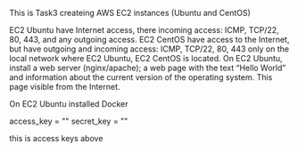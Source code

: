
This is Task3 createing AWS EC2 instances (Ubuntu and CentOS)

EC2 Ubuntu have Internet access, there incoming access: ICMP, TCP/22, 80, 443, and any outgoing access.
EC2 CentOS have access to the Internet, but have outgoing and incoming access: ICMP, TCP/22, 80, 443 only on the local network where EC2 Ubuntu, EC2 CentOS is located.
On EC2 Ubuntu, install a web server (nginx/apache);
a web page with the text “Hello World” and information about the current version of the operating system. This page visible from the Internet.

On EC2 Ubuntu installed Docker


  access_key = ""
  secret_key = ""
  
  this is access keys above
